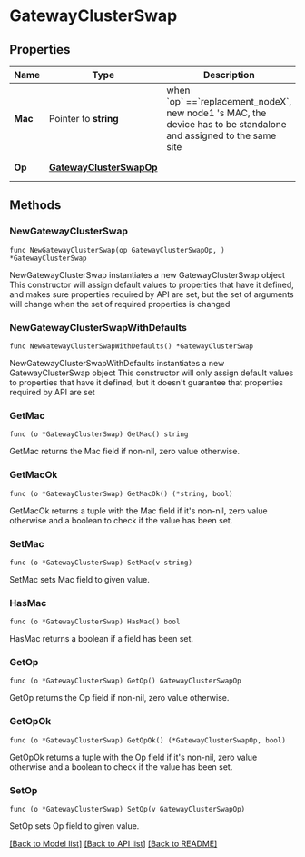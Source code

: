# GatewayClusterSwap

## Properties

Name | Type | Description | Notes
------------ | ------------- | ------------- | -------------
**Mac** | Pointer to **string** | when &#x60;op&#x60; &#x3D;&#x3D;&#x60;replacement_nodeX&#x60;, new node1 &#39;s MAC, the device has to be standalone and assigned to the same site | [optional] 
**Op** | [**GatewayClusterSwapOp**](GatewayClusterSwapOp.md) |  | [default to GATEWAYCLUSTERSWAPOP_SWAP]

## Methods

### NewGatewayClusterSwap

`func NewGatewayClusterSwap(op GatewayClusterSwapOp, ) *GatewayClusterSwap`

NewGatewayClusterSwap instantiates a new GatewayClusterSwap object
This constructor will assign default values to properties that have it defined,
and makes sure properties required by API are set, but the set of arguments
will change when the set of required properties is changed

### NewGatewayClusterSwapWithDefaults

`func NewGatewayClusterSwapWithDefaults() *GatewayClusterSwap`

NewGatewayClusterSwapWithDefaults instantiates a new GatewayClusterSwap object
This constructor will only assign default values to properties that have it defined,
but it doesn't guarantee that properties required by API are set

### GetMac

`func (o *GatewayClusterSwap) GetMac() string`

GetMac returns the Mac field if non-nil, zero value otherwise.

### GetMacOk

`func (o *GatewayClusterSwap) GetMacOk() (*string, bool)`

GetMacOk returns a tuple with the Mac field if it's non-nil, zero value otherwise
and a boolean to check if the value has been set.

### SetMac

`func (o *GatewayClusterSwap) SetMac(v string)`

SetMac sets Mac field to given value.

### HasMac

`func (o *GatewayClusterSwap) HasMac() bool`

HasMac returns a boolean if a field has been set.

### GetOp

`func (o *GatewayClusterSwap) GetOp() GatewayClusterSwapOp`

GetOp returns the Op field if non-nil, zero value otherwise.

### GetOpOk

`func (o *GatewayClusterSwap) GetOpOk() (*GatewayClusterSwapOp, bool)`

GetOpOk returns a tuple with the Op field if it's non-nil, zero value otherwise
and a boolean to check if the value has been set.

### SetOp

`func (o *GatewayClusterSwap) SetOp(v GatewayClusterSwapOp)`

SetOp sets Op field to given value.



[[Back to Model list]](../README.md#documentation-for-models) [[Back to API list]](../README.md#documentation-for-api-endpoints) [[Back to README]](../README.md)


